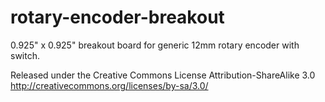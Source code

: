 rotary-encoder-breakout
=======================

0.925" x 0.925" breakout board for generic 12mm rotary encoder with switch.

Released under the Creative Commons License Attribution-ShareAlike 3.0 http://creativecommons.org/licenses/by-sa/3.0/
